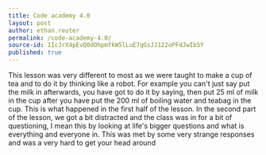 ```yaml
---
title: Code academy 4.0
layout: post
author: ethan.reuter
permalink: /code-academy-4.0/
source-id: 1IcJrX4pEvQ0dOhpmfkW5lLuE7qGsJJ122oPFdJwIb5Y
published: true
---
```

This lesson was very different to most as we were taught to make a cup of tea and to do it by thinking like a robot. For example you can't just say put the milk in afterwards, you have got to do it by saying, then put 25 ml of milk in the cup after you have put the 200 ml of boiling water and teabag in the cup. This is what happened in the first half of the lesson. In the second part of the lesson, we got a bit distracted and the class was in for a bit of questioning, I mean this by looking at life's bigger questions and what is everything and everyone in. This was met by some very strange responses and was a very hard to get your head around

